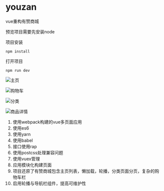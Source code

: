 # youzan
vue重构有赞商城

预览项目需要先安装node

项目安装
```
npm install
```

打开项目
```
npm run dev
```
![主页](https://ws1.sinaimg.cn/large/006tKfTcgy1flhtezdoxmj30af0ijdgo.jpg)

![购物车](https://ws1.sinaimg.cn/large/006tKfTcgy1flhtepk432j30ah0ig3zm.jpg)

![分类](https://ws4.sinaimg.cn/large/006tKfTcgy1flhtewrqt2j30ak0ik0tz.jpg)

![商品详情](https://ws3.sinaimg.cn/large/006tKfTcgy1flhtfifqyaj30ah0ijwf4.jpg)

1. 使用webpack构建的vue多页面应用
2. 使用es6
3. 使用yarn
4. 使用babel
5. 接口使用rap
6. 使用postcss处理兼容问题
7. 使用vuex管理
8. 应用模块化构建页面
9. 项目还原了有赞商城包含主页列表，懒加载，轮播，分类页面分页，复杂的购物车栏
10. 启用轮播与导航栏组件，提高可维护性
